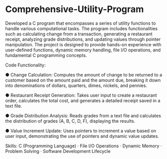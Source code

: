 # Comprehensive-Utility-Program
Developed a C program that encompasses a series of utility functions to handle various computational tasks. The program includes functionalities such as calculating change from a transaction, generating a restaurant receipt, analyzing grade distributions, and updating values through pointer manipulation. The project is designed to provide hands-on experience with user-defined functions, dynamic memory handling, file I/O operations, and fundamental C programming concepts.

Code Functionality:

● Change Calculation: Computes the amount of change to be returned to a customer based on the amount paid and the amount due, breaking it down into denominations of dollars, quarters, dimes, nickels, and pennies.

● Restaurant Receipt Generation: Takes user input to create a restaurant order, calculates the total cost, and generates a detailed receipt saved in a text file.

● Grade Distribution Analysis: Reads grades from a text file and calculates the distribution of grades (A, B, C, D, F), displaying the results.

● Value Increment Update: Uses pointers to increment a value based on user input, demonstrating the use of pointers and dynamic value updates.

Skills: C (Programming Language) · File I/O Operations · Dynamic Memory · Problem Solving · Software Development Lifecycle
